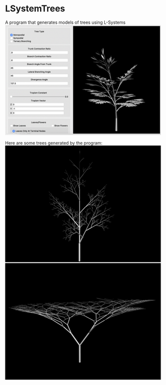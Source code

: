 # LSystemTrees
A program that generates models of trees using L-Systems
![alt text](https://github.com/andrewkpeterson/LSystemTrees/blob/master/images/ui.png)

Here are some trees generated by the program:
![alt text](https://github.com/andrewkpeterson/LSystemTrees/blob/master/images/basic_tree.png)
![alt text](https://github.com/andrewkpeterson/LSystemTrees/blob/master/images/tree2.png)
